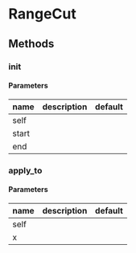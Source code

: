 # RangeCut




## Methods


### __init__




#### Parameters
name | description | default
--- | --- | ---
self |  | 
start |  | 
end |  | 





### apply_to




#### Parameters
name | description | default
--- | --- | ---
self |  | 
x |  | 




